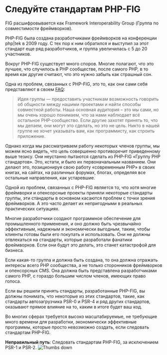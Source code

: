 # Следуйте стандартам PHP-FIG #

FIG расшифровывается как Framework Interoperability Group (Группа по совместимости фреймворков).

PHP-FIG была создана разработчиками фреймворков на конференции php|tek в 2009 году. С тех пор к ним обратился и выступил за этот стандарт еще ряд разработчиков, и группа увеличилась с 5 до 20 участников.

Вокруг PHP-FIG существует много споров. Многие полагают, что это лучшее, что случилось в PHP сообществе, после самого PHP, в то время как другие считают, что это нужно забыть как страшный сон.

Одна из проблем, связанных с PHP-FIG, это то, как они сами себя представляют в своем [FAQ](http://www.php-fig.org/faqs/):

> Идея группы — предоставить участникам возможность говорить об общности между нашими проектами и найти способы совместной работы. Наша основная аудитория – это мы сами, но мы очень хорошо понимаем, что за нами наблюдает всё остальное PHP-сообщество. Если другие захотят принять то, что мы делаем, они могут это сделать, но это не цель. Никто в нашей группе не хочет указывать вам, как программисту, как строить приложение.

Однако когда мы рассматриваем работу некоторых членов группы, мы можем ясно видеть, что цель совершенно противоречит приведенному выше тезису. Они неустанно пытаются сделать из PHP-FIG «Группу PHP стандартов». Это, кстати, и было их первоначальным названием. Они делают это, позиционируя свою работу «современным PHP» в своих книгах, на сайтах, на различных форумах, блогах, определяя все остальные направления, как устаревшие.

Одной из проблем, связанных с PHP-FIG является то, что хотя многие фреймворки и опенсорсные проекты приняли некоторые стандарты группы, эти стандарты в основном касаются проблем с точки зрения фреймворков. А это часто делает их непригодными в реальных практических ситуациях.

Многие разработчики создают программное обеспечение для промышленного применения, и оно должно быть чрезвычайно эффективным, надежным и экономически выгодным, таким, чтобы клиенты готовы были его покупать и использовать. Они не должны отвлекаться на стандарты, которые разработали фанатики фреймворков. Если они будут это делать, это станет катастрофой для бизнеса.

Если какая-то группа и должна быть создана, то она должна отражать интересы всего PHP сообщества, а не только сторонников фреймворков и опенсорсных CMS. Она должна быть представлена разработчиками самого PHP, с гораздо большим числом членов, имеющих право голоса.

Если вы решили принять стандарты, разработанные PHP-FIG, вы должны понимать, что некоторые из этих стандартов, такие, как стандарты автозагрузчика PSR-0 и PSR-4 и ряд других стандартов, оказывают прямое влияние на то, каким в итоге будет ваш код.

Во многих сферах требуется высоко масштабируемые, не требующие много времени для разработки, экономически эффективные программы, которые просто невозможно создать, если следовать стандартам PHP-FIG.

**Неправильный путь**: Следовать стандартам PHP-FIG, за исключением PSR-1 и PSR-2. ![Thumbs down](/img/thumbs-down.png)
